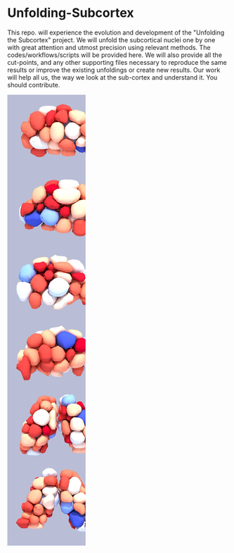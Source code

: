 # Unfolding-Subcortex
This repo. will experience the evolution and development of the "Unfolding the Subcortex" project. We will unfold the subcortical nuclei one by one with great attention and utmost precision using relevant methods.  The codes/workflows/scripts will be provided here. We will also provide all the cut-points, and any other supporting files necessary to reproduce the same results or improve the existing unfoldings or create new results.  Our work will help all us, the way we look at the sub-cortex and understand it. You should contribute.


![alt text](https://github.com/vinkrishna/Thalamic-Functional-Atlas/blob/master/ICP/Bild1.jpg)
